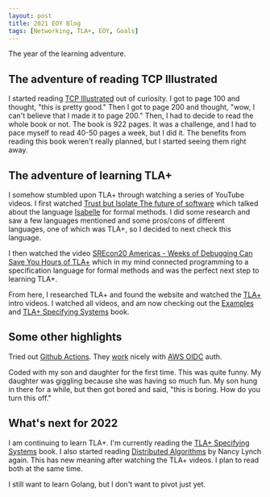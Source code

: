 ```yaml
---
layout: post
title: 2021 EOY Blog
tags: [Networking, TLA+, EOY, Goals]
---
```


The year of the learning adventure.

## The adventure of reading TCP Illustrated

I started reading [TCP Illustrated](https://en.wikipedia.org/wiki/TCP/IP_Illustrated) out of curiosity. I got to page 100 and thought, "this is pretty good." Then I got to page 200 and thought, "wow, I can't believe that I made it to page 200." Then, I had to decide to read the whole book or not. The book is 922 pages. It was a challenge, and I had to pace myself to read 40-50 pages a week, but I did it. The benefits from reading this book weren't really planned, but I started seeing them right away.

## The adventure of learning TLA+

I somehow stumbled upon TLA+ through watching a series of YouTube videos. I first watched [Trust but Isolate The future of software]( https://youtu.be/KDZPBzA3yFw) which talked about the language [Isabelle](https://isabelle.in.tum.de/overview.html) for formal methods. I did some research and saw a few languages mentioned and some pros/cons of different languages, one of which was TLA+, so I decided to next check this language.

I then watched the video [SREcon20 Americas - Weeks of Debugging Can Save You Hours of TLA+](https://youtu.be/wjsI0lTSjIo) which in my mind connected programming to a specification language for formal methods and was the perfect next step to learning TLA+.

From here, I researched TLA+ and found the website and watched the [TLA+](https://lamport.azurewebsites.net/video/intro.html) intro videos. I watched all videos, and am now checking out the [Examples](https://github.com/tlaplus/Examples) and [TLA+ Specifying Systems](http://lamport.azurewebsites.net/tla/book.html?back-link=learning.html#book) book.

## Some other highlights

Tried out [Github Actions](https://github.com/features/actions). They [work](https://docs.github.com/en/actions/deployment/security-hardening-your-deployments/configuring-openid-connect-in-amazon-web-services) nicely with [AWS OIDC](https://docs.aws.amazon.com/IAM/latest/UserGuide/id_roles_providers_create_oidc.html) auth.

Coded with my son and daughter for the first time. This was quite funny. My daughter was giggling because she was having so much fun. My son hung in there for a while, but then got bored and said, "this is boring. How do you turn this off."

## What's next for 2022

I am continuing to learn TLA+. I'm currently reading the [TLA+ Specifying Systems](http://lamport.azurewebsites.net/tla/book.html?back-link=learning.html#book) book. I also started reading [Distributed Algorithms](https://dl.acm.org/doi/book/10.5555/2821576) by Nancy Lynch again. This has new meaning after watching the TLA+ videos. I plan to read both at the same time.

I still want to learn Golang, but I don't want to pivot just yet.
